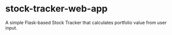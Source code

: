 # stock-tracker-web-app
A simple Flask-based Stock Tracker that calculates portfolio value from user input.
